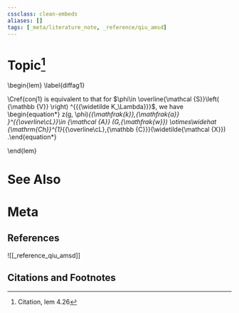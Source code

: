 ```yaml
---
cssclass: clean-embeds
aliases: []
tags: [_meta/literature_note, _reference/qiu_amsd]
---
```

# Topic[^1]
\begin{lem}  \label{diffag1} 

\Cref{conj1} is equivalent to that for $\phi\in \overline{\mathcal {S}}\left( {\mathbb {V}}  \right) ^{{{\widetilde K_\Lambda}}}$, we have 
\begin{equation*} z(g, \phi)_{{\mathfrak{k}},{\mathfrak{a}} }^{{\overline\cL}}\in  {\mathcal {A}} (G,{\mathfrak{w}})   \otimes\widehat {\mathrm{Ch}}^{1}_{{\overline\cL},{\mathbb {C}}}(\widetilde{\mathcal {X}}) .\end{equation*}

\end{lem}

# See Also

# Meta
## References
![[_reference_qiu_amsd]]


## Citations and Footnotes
[^1]: Citation, lem 4.26
